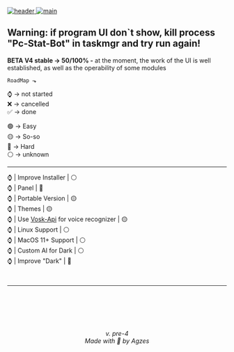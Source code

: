 


<a href="https://agzes.netlify.app/pc-stat-bot/" target="_blank">
   <img src="https://github.com/Agzes/Pc-Stat-Bot/assets/103037173/9cf32379-06c7-40bd-9d85-9ba0d5a144c2" alt="header"/>
</a>
<a href="https://github.com/Agzes/Pc-Stat-Bot/releases" target="_blank">
   <img src="https://github.com/user-attachments/assets/1f3b87b4-1081-4f39-ab59-f488ebb50e3c" alt="main"/>
</a>

## Warning: if program UI don`t show, kill process "Pc-Stat-Bot" in taskmgr and try run again! 
**BETA V4 stable -> 50/100% -**
at the moment, the work of the UI is well established, as well as the operability of some modules


``` 
RoadMap ⬎
```
⌚ -> not started \
❌ -> cancelled \
✅ -> done 

🟢 -> Easy \
🟡 -> So-so \
🔴 -> Hard \
⚪ -> unknown 

---

⌚ | Improve Installer | ⚪ \
⌚ | Panel | 🔴 \
⌚ | Portable Version | 🟡 \
⌚ | Themes | 🟡 \
⌚ | Use [Vosk-Api](https://github.com/alphacep/vosk-api) for voice recognizer | 🟡 \
⌚ | Linux Support | ⚪ \
⌚ | MacOS 11+ Support | ⚪ \
⌚ | Custom AI for Dark | ⚪ \
⌚ | Improve "Dark" | 🔴 
```
 
```


---



<br><br><br><br>
<h6 align="center">v. pre-4 <br> Made with 💟 by Agzes</h6>
